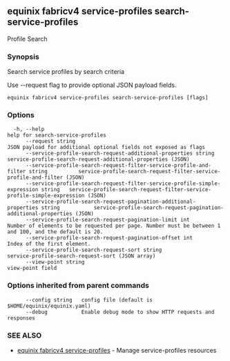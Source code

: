 ## equinix fabricv4 service-profiles search-service-profiles

Profile Search

### Synopsis

Search service profiles by search criteria

Use --request flag to provide optional JSON payload fields.

```
equinix fabricv4 service-profiles search-service-profiles [flags]
```

### Options

```
  -h, --help                                                                             help for search-service-profiles
      --request string                                                                   JSON payload for additional optional fields not exposed as flags
      --service-profile-search-request-additional-properties string                      service-profile-search-request-additional-properties (JSON)
      --service-profile-search-request-filter-service-profile-and-filter string          service-profile-search-request-filter-service-profile-and-filter (JSON)
      --service-profile-search-request-filter-service-profile-simple-expression string   service-profile-search-request-filter-service-profile-simple-expression (JSON)
      --service-profile-search-request-pagination-additional-properties string           service-profile-search-request-pagination-additional-properties (JSON)
      --service-profile-search-request-pagination-limit int                              Number of elements to be requested per page. Number must be between 1 and 100, and the default is 20.
      --service-profile-search-request-pagination-offset int                             Index of the first element.
      --service-profile-search-request-sort string                                       service-profile-search-request-sort (JSON array)
      --view-point string                                                                view-point field
```

### Options inherited from parent commands

```
      --config string   config file (default is $HOME/equinix/equinix.yaml)
      --debug           Enable debug mode to show HTTP requests and responses
```

### SEE ALSO

* [equinix fabricv4 service-profiles](equinix_fabricv4_service-profiles.md)	 - Manage service-profiles resources

